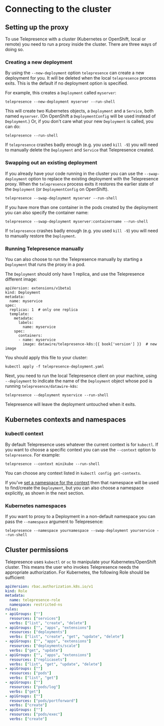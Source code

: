 # Connecting to the cluster

## Setting up the proxy

To use Telepresence with a cluster (Kubernetes or OpenShift, local or remote) you need to run a proxy inside the cluster.
There are three ways of doing so.

### Creating a new deployment

By using the `--new-deployment` option `telepresence` can create a new deployment for you.
It will be deleted when the local `telepresence` process exits.
This is the default if no deployment option is specified.

For example, this creates a `Deployment` called `myserver`:

```console
telepresence --new-deployment myserver --run-shell
```

This will create two Kubernetes objects, a `Deployment` and a `Service`, both named `myserver`.
(On OpenShift a `DeploymentConfig` will be used instead of `Deployment`.)
Or, if you don't care what your new `Deployment` is called, you can do:

```console
telepresence --run-shell
```

If `telepresence` crashes badly enough (e.g. you used `kill -9`) you will need to manually delete the `Deployment` and `Service` that Telepresence created.

### Swapping out an existing deployment

If you already have your code running in the cluster you can use the `--swap-deployment` option to replace the existing deployment with the Telepresence proxy.
When the `telepresence` process exits it restores the earlier state of the `Deployment` (or `DeploymentConfig` on OpenShift).

```console
telepresence --swap-deployment myserver --run-shell
```

If you have more than one container in the pods created by the deployment you can also specify the container name:

```console
telepresence --swap-deployment myserver:containername --run-shell
```

If `telepresence` crashes badly enough (e.g. you used `kill -9`) you will need to manually restore the `Deployment`.


### Running Telepresence manually

You can also choose to run the Telepresence manually by starting a `Deployment` that runs the proxy in a pod.

The `Deployment` should only have 1 replica, and use the Telepresence different image:

<pre><code class="lang-yaml">apiVersion: extensions/v1beta1
kind: Deployment
metadata:
  name: myservice
spec:
  replicas: 1  # only one replica
  template:
    metadata:
      labels:
        name: myservice
    spec:
      containers:
      - name: myservice
        image: datawire/telepresence-k8s:{{ book['version'] }}  # new image
</code></pre>

You should apply this file to your cluster:

```console
kubectl apply -f telepresence-deployment.yaml
```

Next, you need to run the local Telepresence client on your machine, using `--deployment` to indicate the name of the `Deployment` object whose pod is running `telepresence/datawire-k8s`:

```console
telepresence --deployment myservice --run-shell
```

Telepresence will leave the deployment untouched when it exits.


## Kubernetes contexts and namespaces

### kubectl context

By default Telepresence uses whatever the current context is for `kubectl`.
If you want to choose a specific context you can use the `--context` option to `telepresence`.
For example:

```console
telepresence --context minikube --run-shell
```

You can choose any context listed in `kubectl config get-contexts`.

If you've [set a namespace for the context](https://kubernetes.io/docs/concepts/overview/working-with-objects/namespaces/#setting-the-namespace-preference) then that namespace will be used to find/create the `Deployment`, but you can also choose a namespace explicitly, as shown in the next section.

### Kubernetes namespaces

If you want to proxy to a Deployment in a non-default namespace you can pass the `--namespace` argument to Telepresence:

```console
telepresence --namespace yournamespace --swap-deployment yourservice --run-shell
```


## Cluster permissions

Telepresence uses `kubectl` or `oc` to manipulate your Kubernetes/OpenShift cluster.
This means the user who invokes Telepresence needs the appropriate authorization. For Kubernetes, the following Role should be sufficient:

```yaml
apiVersion: rbac.authorization.k8s.io/v1
kind: Role
metadata:
  name: telepresence-role
  namespace: restricted-ns
rules:
- apiGroups: [""]
  resources: ["services"]
  verbs: ["list", "create", "delete"]
- apiGroups: ["", "apps", "extensions"]
  resources: ["deployments"]
  verbs: ["list", "create", "get", "update", "delete"]
- apiGroups: ["", "apps", "extensions"]
  resources: ["deployments/scale"]
  verbs: ["get", "update"]
- apiGroups: ["", "apps", "extensions"]
  resources: ["replicasets"]
  verbs: ["list", "get", "update", "delete"]
- apiGroups: [""]
  resources: ["pods"]
  verbs: ["list", "get"]
- apiGroups: [""]
  resources: ["pods/log"]
  verbs: ["get"]
- apiGroups: [""]
  resources: ["pods/portforward"]
  verbs: ["create"]
- apiGroups: [""]
  resources: ["pods/exec"]
  verbs: ["create"]
```
